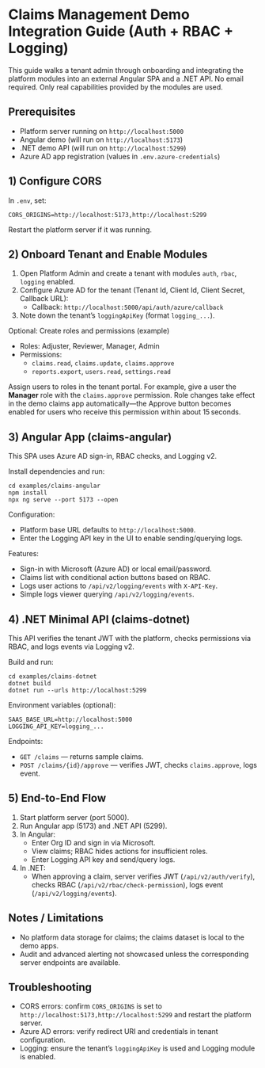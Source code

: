 # Claims Management Demo Integration Guide (Auth + RBAC + Logging)

This guide walks a tenant admin through onboarding and integrating the platform
modules into an external Angular SPA and a .NET API. No email required. Only
real capabilities provided by the modules are used.

## Prerequisites

- Platform server running on `http://localhost:5000`
- Angular demo (will run on `http://localhost:5173`)
- .NET demo API (will run on `http://localhost:5299`)
- Azure AD app registration (values in `.env.azure-credentials`)

## 1) Configure CORS

In `.env`, set:

```
CORS_ORIGINS=http://localhost:5173,http://localhost:5299
```

Restart the platform server if it was running.

## 2) Onboard Tenant and Enable Modules

1. Open Platform Admin and create a tenant with modules `auth`, `rbac`,
   `logging` enabled.
2. Configure Azure AD for the tenant (Tenant Id, Client Id, Client Secret,
   Callback URL):
   - Callback: `http://localhost:5000/api/auth/azure/callback`
3. Note down the tenant’s `loggingApiKey` (format `logging_...`).

Optional: Create roles and permissions (example)

- Roles: Adjuster, Reviewer, Manager, Admin
- Permissions:
  - `claims.read`, `claims.update`, `claims.approve`
  - `reports.export`, `users.read`, `settings.read`

Assign users to roles in the tenant portal.
For example, give a user the **Manager** role with the `claims.approve`
permission. Role changes take effect in the demo claims app automatically—the
Approve button becomes enabled for users who receive this permission within
about 15 seconds.

## 3) Angular App (claims-angular)

This SPA uses Azure AD sign-in, RBAC checks, and Logging v2.

Install dependencies and run:

```
cd examples/claims-angular
npm install
npx ng serve --port 5173 --open
```

Configuration:

- Platform base URL defaults to `http://localhost:5000`.
- Enter the Logging API key in the UI to enable sending/querying logs.

Features:

- Sign-in with Microsoft (Azure AD) or local email/password.
- Claims list with conditional action buttons based on RBAC.
- Logs user actions to `/api/v2/logging/events` with `X-API-Key`.
- Simple logs viewer querying `/api/v2/logging/events`.

## 4) .NET Minimal API (claims-dotnet)

This API verifies the tenant JWT with the platform, checks permissions via RBAC,
and logs events via Logging v2.

Build and run:

```
cd examples/claims-dotnet
dotnet build
dotnet run --urls http://localhost:5299
```

Environment variables (optional):

```
SAAS_BASE_URL=http://localhost:5000
LOGGING_API_KEY=logging_...
```

Endpoints:

- `GET /claims` — returns sample claims.
- `POST /claims/{id}/approve` — verifies JWT, checks `claims.approve`, logs
  event.

## 5) End-to-End Flow

1. Start platform server (port 5000).
2. Run Angular app (5173) and .NET API (5299).
3. In Angular:
   - Enter Org ID and sign in via Microsoft.
   - View claims; RBAC hides actions for insufficient roles.
   - Enter Logging API key and send/query logs.
4. In .NET:
   - When approving a claim, server verifies JWT (`/api/v2/auth/verify`), checks
     RBAC (`/api/v2/rbac/check-permission`), logs event
     (`/api/v2/logging/events`).

## Notes / Limitations

- No platform data storage for claims; the claims dataset is local to the demo
  apps.
- Audit and advanced alerting not showcased unless the corresponding server
  endpoints are available.

## Troubleshooting

- CORS errors: confirm `CORS_ORIGINS` is set to
  `http://localhost:5173,http://localhost:5299` and restart the platform server.
- Azure AD errors: verify redirect URI and credentials in tenant configuration.
- Logging: ensure the tenant’s `loggingApiKey` is used and Logging module is
  enabled.
